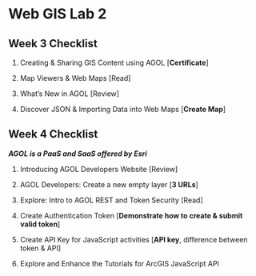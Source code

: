# Web GIS Lab 2

## Week 3 Checklist
1. Creating & Sharing GIS Content using AGOL [**Certificate**] 


2. Map Viewers & Web Maps [Read]


3. What’s New in AGOL [Review]


4. Discover JSON & Importing Data into Web Maps [**Create Map**]

## Week 4 Checklist
***AGOL is a PaaS and SaaS offered by Esri*** 

1. Introducing AGOL Developers Website [Review]


2. AGOL Developers: Create a new empty layer [**3 URLs**]


3. Explore: Intro to AGOL REST and Token Security [Read]


4. Create Authentication Token [**Demonstrate how to create & submit valid token**] 


5. Create API Key for JavaScript activities [**API key**, difference between token & API]


6. Explore and Enhance the Tutorials for ArcGIS JavaScript API 

